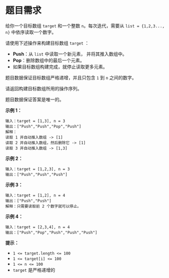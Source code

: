 # 题目需求

给你一个目标数组 `target` 和一个整数 `n`。每次迭代，需要从 `list = {1,2,3..., n}` 中依序读取一个数字。

请使用下述操作来构建目标数组 `target` ：

- **Push**：从 `list` 中读取一个新元素， 并将其推入数组中。
- **Pop**：删除数组中的最后一个元素。
- 如果目标数组构建完成，就停止读取更多元素。

题目数据保证目标数组严格递增，并且只包含 `1` 到 `n` 之间的数字。

请返回构建目标数组所用的操作序列。

题目数据保证答案是唯一的。

 

**示例 1：**

```
输入：target = [1,3], n = 3
输出：["Push","Push","Pop","Push"]
解释： 
读取 1 并自动推入数组 -> [1]
读取 2 并自动推入数组，然后删除它 -> [1]
读取 3 并自动推入数组 -> [1,3]
```

**示例 2：**

```
输入：target = [1,2,3], n = 3
输出：["Push","Push","Push"]
```

**示例 3：**

```
输入：target = [1,2], n = 4
输出：["Push","Push"]
解释：只需要读取前 2 个数字就可以停止。
```

**示例 4：**

```
输入：target = [2,3,4], n = 4
输出：["Push","Pop","Push","Push","Push"]
```

 

**提示：**

- `1 <= target.length <= 100`
- `1 <= target[i] <= 100`
- `1 <= n <= 100`
- `target` 是严格递增的

